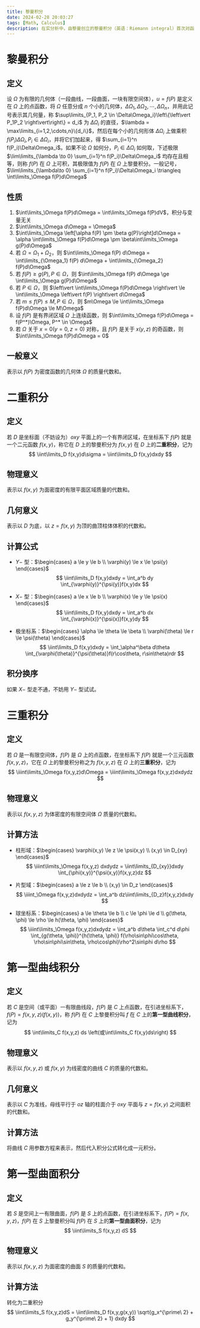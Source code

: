 ```yaml
---
title: 黎曼积分
date: 2024-02-28 20:03:27
tags: [Math, Calculus]
description: 在实分析中，由黎曼创立的黎曼积分（英语：Riemann integral）首次对函数在给定区间上的积分给出了一个精确定义。黎曼积分在技术上的某些不足之处可由后来的黎曼－斯蒂尔杰斯积分和勒贝格积分得到修补。
---
```

# 黎曼积分
## 定义
设 $\Omega$ 为有限的几何体（一段曲线，一段曲面，一块有限空间体），$u = f(P)$ 是定义在 $\Omega$ 上的点函数，将 $\Omega$ 任意分成 $n$ 个小的几何体，$\Delta\Omega_1,\Delta\Omega_2,\cdots,\Delta\Omega_n$，并用此记号表示其几何量，称 $\sup\limits_{P_1, P_2 \in \Delta\Omega_i}\left\{\left\vert P_1P_2 \right\vert\right\} = d_i$ 为 $\Delta\Omega_i$ 的直径，$\lambda = \max\limits_{i=1,2,\cdots,n}\{d_i\}$，然后在每个小的几何形体 $\Delta\Omega_i$ 上做乘积 $f(P_i)\Delta\Omega_i, P_i \in \Delta\Omega_i$，并将它们加起来，得 $\sum_{i=1}^n f(P_i)\Delta\Omega_i$。如果不论 $\Omega$ 如何分，$P_i \in \Delta\Omega_i$ 如何取，下述极限 $\lim\limits_{\lambda \to 0} \sum_{i=1}^n f(P_i)\Delta\Omega_i$ 均存在且相等，则称 $f(P)$ 在 $\Omega$ 上可积，其极限值为 $f(P)$ 在 $\Omega$ 上黎曼积分。一般记号，$\lim\limits_{\lambda\to 0} \sum_{i=1}^n f(P_i)\Delta\Omega_i \triangleq \int\limits_\Omega f(P)d\Omega$

## 性质
1. $\int\limits_\Omega f(P)d\Omega = \int\limits_\Omega f(P)dV$，积分与变量无关
2. $\int\limits_\Omega d\Omega = \Omega$
3. $\int\limits_\Omega \left[\alpha f(P) \pm \beta g(P)\right]d\Omega = \alpha \int\limits_\Omega f(P)d\Omega \pm \beta\int\limits_\Omega g(P)d\Omega$
4. 若 $\Omega = \Omega_1 + \Omega_2$，则 $\int\limits_\Omega f(P) d\Omega = \int\limits_{\Omega_1} f(P) d\Omega + \int\limits_{\Omega_2} f(P)d\Omega$
5. 若 $f(P) \ge g(P), P \in \Omega$，则 $\int\limits_\Omega f(P) d\Omega \ge \int\limits_\Omega g(P)d\Omega$
6. 若 $P \in \Omega$，则 $\left\vert \int\limits_\Omega f(P)d\Omega \right\vert \le \int\limits_\Omega \left\vert f(P) \right\vert d\Omega$
7. 若 $m \le f(P) \le M, P \in \Omega$，则 $m\Omega \le \int\limits_\Omega f(P)d\Omega \le M\Omega$
8. 设 $f(P)$ 是有界闭区域 $\Omega$ 上连续函数，则 $\int\limits_\Omega f(P)d\Omega = f(P^*)\Omega, P^* \in \Omega$
9. 若 $\Omega$ 关于 $x=0(y=0,z=0)$ 对称，且 $f(P)$ 是关于 $x(y,z)$ 的奇函数，则 $\int\limits_\Omega f(P)d\Omega = 0$


## 一般意义
表示以 $f(P)$ 为密度函数的几何体 $\Omega$ 的质量代数和。

# 二重积分
## 定义
若 $D$ 是坐标面（不妨设为）$oxy$ 平面上的一个有界闭区域，在坐标系下 $f(P)$ 就是一个二元函数 $f(x,y)$，称它在 $D$ 上的黎曼积分为 $f(x,y)$ 在 $D$ 上的**二重积分**，记为
$$
\iint\limits_D f(x,y)d\sigma = \iint\limits_D f(x,y)dxdy
$$

## 物理意义
表示以 $f(x,y)$ 为面密度的有限平面区域质量的代数和。

## 几何意义
表示以 $D$ 为底，以 $z=f(x,y)$ 为顶的曲顶柱体体积的代数和。

## 计算公式
- $Y-$ 型：$\begin{cases}
    a \le y \le b \\
    \varphi(y) \le x \le \psi(y)
\end{cases}$
$$
\iint\limits_D f(x,y)dxdy = \int_a^b dy \int_{\varphi(y)}^{\psi(y)}f(x,y)dx
$$

- $X-$ 型：$\begin{cases}
    a \le x \le b \\
    \varphi(x) \le y \le \psi(x)
\end{cases}$
$$
\iint\limits_D f(x,y)dxdy = \int_a^b dx \int_{\varphi(x)}^{\psi(x)}f(x,y)dy
$$

- 极坐标系：$\begin{cases}
    \alpha \le \theta \le \beta \\
    \varphi(\theta) \le r \le \psi(\theta)
\end{cases}$
$$
\iint\limits_D f(x,y)dxdy = \int_\alpha^\beta d\theta \int_{\varphi(\theta)}^{\psi(\theta)}f(r\cos\theta, r\sin\theta)rdr
$$

## 积分换序
如果 $X-$ 型走不通，不妨用 $Y-$ 型试试。

# 三重积分
## 定义
若 $\Omega$ 是一有限空间体，$f(P)$ 是 $\Omega$ 上的点函数，在坐标系下 $f(P)$ 就是一个三元函数 $f(x,y,z)$，它在 $\Omega$ 上的黎曼积分称之为 $f(x,y,z)$ 在 $\Omega$ 上的**三重积分**，记为
$$
\iiint\limits_\Omega f(x,y,z)d\Omega = \iiint\limits_\Omega f(x,y,z)dxdydz
$$

## 物理意义
表示以 $f(x,y,z)$ 为体密度的有限空间体 $\Omega$ 质量的代数和。

## 计算方法
- 柱形域：$\begin{cases}
    \varphi(x,y) \le z \le \psi(x,y) \\
    (x,y) \in D_{xy}
\end{cases}$
$$
\iiint\limits_\Omega f(x,y,z) dxdydz = \iint\limits_{D_{xy}}dxdy \int_{\phi(x,y)}^{\psi(x,y)}f(x,y,z)dz
$$

- 片型域：$\begin{cases}
    a \le z \le b \\
    (x,y) \in D_z
\end{cases}$
$$
\iiint_\Omega f(x,y,z)dxdydz = \int_a^b dz\iint\limits_{D_z}f(x,y,z)dxdy
$$

- 球坐标系：$\begin{cases}
    a \le \theta \le b \\
    c \le \phi \le d \\
    g(\theta, \phi) \le \rho \le h(\theta, \phi)
\end{cases}$
$$
\iiint\limits_\Omega f(x,y,z)dxdydz = \int_a^b d\theta \int_c^d d\phi \int_{g(\theta, \phi)}^{h(\theta, \phi)} f(\rho\sin\phi\cos\theta, \rho\sin\phi\sin\theta, \rho\cos\phi)\rho^2\sin\phi d\rho
$$

# 第一型曲线积分
## 定义
若 $C$ 是空间（或平面）一有限曲线段，$f(P)$ 是 $C$ 上点函数，在引进坐标系下，$f(P) = f(x,y,z)(f(x,y))$，称 $f(P)$ 在 $C$ 上黎曼积分叫 $f$ 在 $C$ 上的**第一型曲线积分**，记为
$$
\int\limits_C f(x,y,z) ds \left(或\int\limits_C f(x,y)ds\right)
$$

## 物理意义
表示以 $f(x,y,z)$ 或 $f(x,y)$ 为线密度的曲线 $C$ 的质量的代数和。

## 几何意义
表示以 $C$ 为准线，母线平行于 $oz$ 轴的柱面介于 $oxy$ 平面与 $z=f(x,y)$ 之间面积的代数和。

## 计算方法
将曲线 $C$ 用参数方程来表示，然后代入积分公式转化成一元积分。

# 第一型曲面积分
## 定义
若 $S$ 是空间上一有限曲面，$f(P)$ 是 $S$ 上的点函数，在引进坐标系下，$f(P) = f(x,y,z)$，$f(P)$ 在 $S$ 上黎曼积分叫 $f(P)$ 在 $S$ 上的**第一型曲面积分**，记为
$$
\iint\limits_S f(x,y,z) dS
$$

## 物理意义
表示以 $f(x,y,z)$ 为面密度的曲面 $S$ 的质量的代数和。

## 计算方法
转化为二重积分
$$
\iint\limits_S f(x,y,z)dS = \iint\limits_D f(x,y,g(x,y)) \sqrt{g_x^{\prime\ 2} + g_y^{\prime\ 2} + 1} dxdy
$$